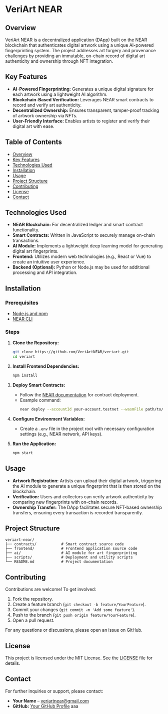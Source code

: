 # VeriArt NEAR

## Overview

VeriArt NEAR is a decentralized application (DApp) built on the NEAR blockchain that authenticates digital artwork using a unique AI-powered fingerprinting system. The project addresses art forgery and provenance challenges by providing an immutable, on-chain record of digital art authenticity and ownership through NFT integration.

## Key Features

- **AI-Powered Fingerprinting:** Generates a unique digital signature for each artwork using a lightweight AI algorithm.
- **Blockchain-Based Verification:** Leverages NEAR smart contracts to record and verify art authenticity.
- **Decentralized Ownership:** Ensures transparent, tamper-proof tracking of artwork ownership via NFTs.
- **User-Friendly Interface:** Enables artists to register and verify their digital art with ease.

## Table of Contents

- [Overview](#overview)
- [Key Features](#key-features)
- [Technologies Used](#technologies-used)
- [Installation](#installation)
- [Usage](#usage)
- [Project Structure](#project-structure)
- [Contributing](#contributing)
- [License](#license)
- [Contact](#contact)

## Technologies Used

- **NEAR Blockchain:** For decentralized ledger and smart contract functionality.
- **Smart Contracts:** Written in JavaScript to securely manage on-chain transactions.
- **AI Module:** Implements a lightweight deep learning model for generating digital art fingerprints.
- **Frontend:** Utilizes modern web technologies (e.g., React or Vue) to create an intuitive user experience.
- **Backend (Optional):** Python or Node.js may be used for additional processing and API integration.

## Installation

### Prerequisites

- [Node.js and npm](https://nodejs.org/)
- [NEAR CLI](https://docs.near.org/tools/near-cli)
<!-- - [Rust](https://www.rust-lang.org/) (if using Rust for smart contracts)
- Python (if using Python for the AI module) -->

### Steps

1. **Clone the Repository:**

   ```bash
   git clone https://github.com/VeriArtNEAR/veriart.git
   cd veriart
   ```

2. **Install Frontend Dependencies:**

   ```bash
   npm install
   ```

3. **Deploy Smart Contracts:**

   - Follow the [NEAR documentation](https://docs.near.org/develop/contracts) for contract deployment.
   - Example command:
     ```bash
     near deploy --accountId your-account.testnet --wasmFile path/to/your_contract.wasm
     ```

4. **Configure Environment Variables:**

   - Create a `.env` file in the project root with necessary configuration settings (e.g., NEAR network, API keys).

5. **Run the Application:**
   ```bash
   npm start
   ```

## Usage

- **Artwork Registration:** Artists can upload their digital artwork, triggering the AI module to generate a unique fingerprint that is then stored on the blockchain.
- **Verification:** Users and collectors can verify artwork authenticity by comparing new fingerprints with on-chain records.
- **Ownership Transfer:** The DApp facilitates secure NFT-based ownership transfers, ensuring every transaction is recorded transparently.

## Project Structure

```
veriart-near/
├── contracts/           # Smart contract source code
├── frontend/            # Frontend application source code
├── ai/                  # AI module for art fingerprinting
├── scripts/             # Deployment and utility scripts
└── README.md            # Project documentation
```

## Contributing

Contributions are welcome! To get involved:

1. Fork the repository.
2. Create a feature branch (`git checkout -b feature/YourFeature`).
3. Commit your changes (`git commit -m 'Add some feature'`).
4. Push to the branch (`git push origin feature/YourFeature`).
5. Open a pull request.

For any questions or discussions, please open an issue on GitHub.

## License

This project is licensed under the MIT License. See the [LICENSE](LICENSE) file for details.

## Contact

For further inquiries or support, please contact:

- **Your Name** – veriartnear@gmail.com
- **GitHub:** [Your GitHub Profile](https://github.com/VeriArtNEAR/)
  <!-- - **Twitter:** [@yourhandle](https://twitter.com/yourhandle) -->
  aaa
